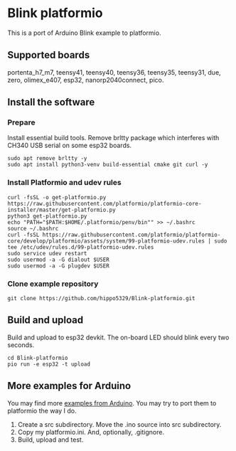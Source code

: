 # Blink platformio

This is a port of Arduino Blink example to platformio.

## Supported boards

portenta_h7_m7, teensy41, teensy40, teensy36, teensy35, teensy31, due, zero, olimex_e407, esp32, nanorp2040connect, pico.

## Install the software

### Prepare

Install essential build tools. Remove brltty package which interferes with CH340 USB serial on some esp32 boards.

    sudo apt remove brltty -y
    sudo apt install python3-venv build-essential cmake git curl -y

### Install Platformio and udev rules

    curl -fsSL -o get-platformio.py https://raw.githubusercontent.com/platformio/platformio-core-installer/master/get-platformio.py
    python3 get-platformio.py
    echo "PATH="$PATH:$HOME/.platformio/penv/bin"" >> ~/.bashrc
    source ~/.bashrc
    curl -fsSL https://raw.githubusercontent.com/platformio/platformio-core/develop/platformio/assets/system/99-platformio-udev.rules | sudo tee /etc/udev/rules.d/99-platformio-udev.rules
    sudo service udev restart
    sudo usermod -a -G dialout $USER
    sudo usermod -a -G plugdev $USER

### Clone example repository

    git clone https://github.com/hippo5329/Blink-platformio.git

## Build and upload

Build and upload to esp32 devkit. The on-board LED should blink every two seconds.

    cd Blink-platformio
    pio run -e esp32 -t upload

## More examples for Arduino

You may find more [examples from Arduino](https://github.com/arduino/arduino-examples). You may try to port them to platformio the way I do.

1. Create a src subdirectory. Move the .ino source into src subdirectory.
2. Copy my platformio.ini. And, optionally, .gitignore.
3. Build, upload and test.

